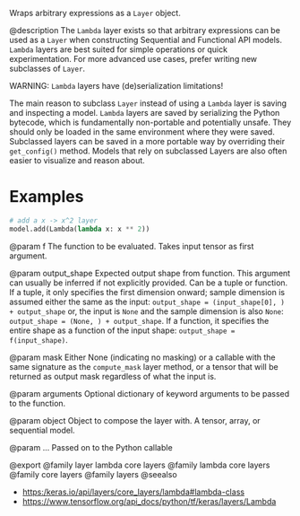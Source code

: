 Wraps arbitrary expressions as a `Layer` object.

@description
The `Lambda` layer exists so that arbitrary expressions can be used
as a `Layer` when constructing Sequential
and Functional API models. `Lambda` layers are best suited for simple
operations or quick experimentation. For more advanced use cases,
prefer writing new subclasses of `Layer`.

WARNING: `Lambda` layers have (de)serialization limitations!

The main reason to subclass `Layer` instead of using a
`Lambda` layer is saving and inspecting a model. `Lambda` layers
are saved by serializing the Python bytecode, which is fundamentally
non-portable and potentially unsafe.
They should only be loaded in the same environment where
they were saved. Subclassed layers can be saved in a more portable way
by overriding their `get_config()` method. Models that rely on
subclassed Layers are also often easier to visualize and reason about.

# Examples
```python
# add a x -> x^2 layer
model.add(Lambda(lambda x: x ** 2))
```

@param f
The function to be evaluated. Takes input tensor as first
argument.

@param output_shape
Expected output shape from function. This argument
can usually be inferred if not explicitly provided.
Can be a tuple or function. If a tuple, it only specifies
the first dimension onward; sample dimension is assumed
either the same as the input:
`output_shape = (input_shape[0], ) + output_shape` or,
the input is `None` and the sample dimension is also `None`:
`output_shape = (None, ) + output_shape`.
If a function, it specifies the
entire shape as a function of the input shape:
`output_shape = f(input_shape)`.

@param mask
Either None (indicating no masking) or a callable with the same
signature as the `compute_mask` layer method, or a tensor
that will be returned as output mask regardless
of what the input is.

@param arguments
Optional dictionary of keyword arguments to be passed to the
function.

@param object
Object to compose the layer with. A tensor, array, or sequential model.

@param ...
Passed on to the Python callable

@export
@family layer lambda core layers
@family lambda core layers
@family core layers
@family layers
@seealso
+ <https:/keras.io/api/layers/core_layers/lambda#lambda-class>
+ <https://www.tensorflow.org/api_docs/python/tf/keras/layers/Lambda>
